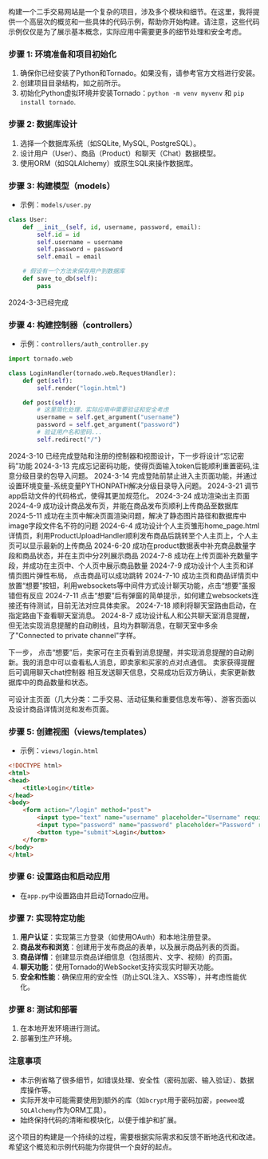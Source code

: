 构建一个二手交易网站是一个复杂的项目，涉及多个模块和细节。在这里，我将提供一个高层次的概览和一些具体的代码示例，帮助你开始构建。请注意，这些代码示例仅仅是为了展示基本概念，实际应用中需要更多的细节处理和安全考虑。

### 步骤 1: 环境准备和项目初始化

1. 确保你已经安装了Python和Tornado。如果没有，请参考官方文档进行安装。
2. 创建项目目录结构，如之前所示。
3. 初始化Python虚拟环境并安装Tornado：`python -m venv myvenv` 和 `pip install tornado`.

### 步骤 2: 数据库设计

1. 选择一个数据库系统（如SQLite, MySQL, PostgreSQL）。
2. 设计用户（User）、商品（Product）和聊天（Chat）数据模型。
3. 使用ORM（如SQLAlchemy）或原生SQL来操作数据库。

### 步骤 3: 构建模型（models）

- 示例：`models/user.py`

```python
class User:
    def __init__(self, id, username, password, email):
        self.id = id
        self.username = username
        self.password = password
        self.email = email

    # 假设有一个方法来保存用户到数据库
    def save_to_db(self):
        pass
```
2024-3-3已经完成

### 步骤 4: 构建控制器（controllers）

- 示例：`controllers/auth_controller.py`

```python
import tornado.web

class LoginHandler(tornado.web.RequestHandler):
    def get(self):
        self.render("login.html")

    def post(self):
        # 这里简化处理，实际应用中需要验证和安全考虑
        username = self.get_argument("username")
        password = self.get_argument("password")
        # 验证用户名和密码...
        self.redirect("/")
```
2024-3-10  已经完成登陆和注册的控制器和视图设计，下一步将设计“忘记密码”功能
2024-3-13 完成忘记密码功能，使得页面输入token后能顺利重置密码,注意分级目录的包导入问题。
2024-3-14 完成登陆前禁止进入主页面功能，并通过设置环境变量-系统变量PYTHONPATH解决分级目录导入问题。
2024-3-21 调节app启动文件的代码格式，使得其更加规范化。
2024-3-24 成功渲染出主页面
2024-4-9 成功设计商品发布页，并能在商品发布页顺利上传商品至数据库
2024-5-11 成功在主页中解决页面渲染问题，解决了静态图片路径和数据库中image字段文件名不符的问题
2024-6-4 成功设计个人主页雏形home_page.html详情页，利用ProductUploadHandler顺利发布商品后跳转至个人主页上，个人主页可以显示最新的上传商品
2024-6-20 成功在product数据表中补充商品数量字段和商品状态，并在主页中分2列展示商品
2024-7-8 成功在上传页面补充数量字段，并成功在主页中、个人页中展示商品数量
2024-7-9 成功设计个人主页和详情页图片弹性布局， 点击商品可以成功跳转
2024-7-10 成功主页和商品详情页中放置“想要”按钮，利用websockets等中间件方式设计聊天功能，点击“想要”虽报错但有反应
2024-7-11 点击“想要”后有弹窗的简单提示，如何建立websockets连接还有待测试，目前无法对应具体卖家。
2024-7-18 顺利将聊天室路由启动，在指定路由下查看聊天室消息。
2024-8-7 成功设计私人和公共聊天室消息提醒，但无法实现消息提醒的自动刷线，且均为群聊消息，在聊天室中多余了"Connected to private channel"字样。



下一步， 点击“想要”后，卖家可在主页看到消息提醒，并实现消息提醒的自动刷新。我的消息中可以查看私人消息，即卖家和买家的点对点通信。
卖家获得提醒后可调用聊天chat控制器 相互发送聊天信息，交易成功后双方确认，卖家更新数据库中的商品数量和状态。

可设计主页面（几大分类：二手交易、活动征集和重要信息发布等）、游客页面以及设计商品详情浏览和发布页面。


### 步骤 5: 创建视图（views/templates）

- 示例：`views/login.html`

```html
<!DOCTYPE html>
<html>
<head>
    <title>Login</title>
</head>
<body>
    <form action="/login" method="post">
        <input type="text" name="username" placeholder="Username" required>
        <input type="password" name="password" placeholder="Password" required>
        <button type="submit">Login</button>
    </form>
</body>
</html>
```

### 步骤 6: 设置路由和启动应用

- 在`app.py`中设置路由并启动Tornado应用。

### 步骤 7: 实现特定功能

1. **用户认证**：实现第三方登录（如使用OAuth）和本地注册登录。
2. **商品发布和浏览**：创建用于发布商品的表单，以及展示商品列表的页面。
3. **商品详情**：创建显示商品详细信息（包括图片、文字、视频）的页面。
4. **聊天功能**：使用Tornado的WebSocket支持实现实时聊天功能。
5. **安全和性能**：确保应用的安全性（防止SQL注入、XSS等），并考虑性能优化。

### 步骤 8: 测试和部署

1. 在本地开发环境进行测试。
2. 部署到生产环境。

### 注意事项

- 本示例省略了很多细节，如错误处理、安全性（密码加密、输入验证）、数据库操作等。
- 实际开发中可能需要使用到额外的库（如`bcrypt`用于密码加密，`peewee`或`SQLAlchemy`作为ORM工具）。
- 始终保持代码的清晰和模块化，以便于维护和扩展。

这个项目的构建是一个持续的过程，需要根据实际需求和反馈不断地迭代和改进。希望这个概览和示例代码能为你提供一个良好的起点。